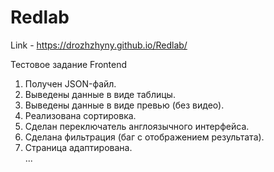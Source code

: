 # Redlab

Link - https://drozhzhyny.github.io/Redlab/

Тестовое задание Frontend
1. Получен JSON-файл.
2. Выведены данные в виде таблицы.
3. Выведены данные в виде превью (без видео).
4. Реализована сортировка.
5. Сделан переключатель англоязычного интерфейса.
6. Сделана фильтрация (баг с отображением результата).
7. Страница адаптирована.\
...
